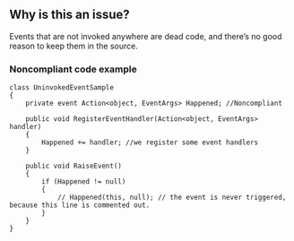 ## Why is this an issue?
 
Events that are not invoked anywhere are dead code, and there’s no good reason to keep them in the source.
 
### Noncompliant code example

    class UninvokedEventSample
    {
        private event Action<object, EventArgs> Happened; //Noncompliant
    
        public void RegisterEventHandler(Action<object, EventArgs> handler)
        {
            Happened += handler; //we register some event handlers
        }
    
        public void RaiseEvent()
        {
            if (Happened != null)
            {
                // Happened(this, null); // the event is never triggered, because this line is commented out.
            }
        }
    }